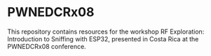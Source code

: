 # PWNEDCRx08
This repository contains resources for the workshop RF Exploration: Introduction to Sniffing with ESP32, presented in Costa Rica at the PWNEDCRx08 conference.
